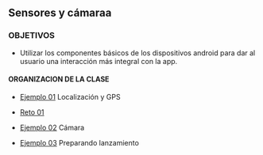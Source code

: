 ## Sensores y cámaraa

### OBJETIVOS 

- Utilizar los componentes básicos de los dispositivos android para dar al usuario una interacción más integral con la app.


#### ORGANIZACION DE LA CLASE 

- [Ejemplo 01](Ejemplo-01) Localización y GPS
- [Reto 01](Reto-01)
	
	
- [Ejemplo 02](Ejemplo-02) Cámara


- [Ejemplo 03](Ejemplo-03) Preparando lanzamiento


